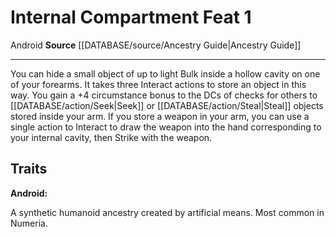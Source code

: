﻿---
feat: Internal Compartment
id: '2462'
level: '1'
name: Internal Compartment
rarity: Common
source: '[[DATABASE/source/Ancestry Guide|Ancestry Guide]]'
trait:
- '[[DATABASE/trait/Android|Android]]'
type: Feat

---
# Internal Compartment <span class="item-type">Feat 1</span>

<span class="item-trait">Android</span>
**Source** [[DATABASE/source/Ancestry Guide|Ancestry Guide]]

---
You can hide a small object of up to light Bulk inside a hollow cavity on one of your forearms. It takes three Interact actions to store an object in this way. You gain a +4 circumstance bonus to the DCs of checks for others to [[DATABASE/action/Seek|Seek]] or [[DATABASE/action/Steal|Steal]] objects stored inside your arm. If you store a weapon in your arm, you can use a single action to Interact to draw the weapon into the hand corresponding to your internal cavity, then Strike with the weapon.

## Traits

**Android:**

A synthetic humanoid ancestry created by artificial means. Most common in Numeria.